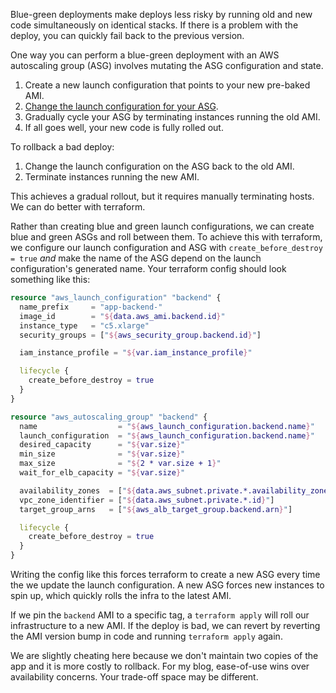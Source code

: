 Blue-green deployments make deploys less risky by running old and new code
simultaneously on identical stacks. If there is a problem with the deploy, you
can quickly fail back to the previous version.

One way you can perform a blue-green deployment with an AWS autoscaling group
(ASG) involves mutating the ASG configuration and state.

1. Create a new launch configuration that points to your new pre-baked AMI.
2. [Change the launch configuration for your ASG](https://docs.aws.amazon.com/autoscaling/ec2/userguide/change-launch-config.html).
3. Gradually cycle your ASG by terminating instances running the old AMI.
4. If all goes well, your new code is fully rolled out.

To rollback a bad deploy:

1. Change the launch configuration on the ASG back to the old AMI.
2. Terminate instances running the new AMI.

This achieves a gradual rollout, but it requires manually terminating hosts. We
can do better with terraform.

Rather than creating blue and green launch configurations, we can create blue
and green ASGs and roll between them. To achieve this with terraform, we
configure our launch configuration and ASG with `create_before_destroy = true`
_and_ make the name of the ASG depend on the launch configuration's generated
name. Your terraform config should look something like this:

```terraform
resource "aws_launch_configuration" "backend" {
  name_prefix     = "app-backend-"
  image_id        = "${data.aws_ami.backend.id}"
  instance_type   = "c5.xlarge"
  security_groups = ["${aws_security_group.backend.id}"]

  iam_instance_profile = "${var.iam_instance_profile}"

  lifecycle {
    create_before_destroy = true
  }
}

resource "aws_autoscaling_group" "backend" {
  name                  = "${aws_launch_configuration.backend.name}"
  launch_configuration  = "${aws_launch_configuration.backend.name}"
  desired_capacity      = "${var.size}"
  min_size              = "${var.size}"
  max_size              = "${2 * var.size + 1}"
  wait_for_elb_capacity = "${var.size}"

  availability_zones  = ["${data.aws_subnet.private.*.availability_zone}"]
  vpc_zone_identifier = ["${data.aws_subnet.private.*.id}"]
  target_group_arns   = ["${aws_alb_target_group.backend.arn}"]

  lifecycle {
    create_before_destroy = true
  }
}
```

Writing the config like this forces terraform to create a new ASG every time the
we update the launch configuration. A new ASG forces new instances to spin up,
which quickly rolls the infra to the latest AMI.

If we pin the `backend` AMI to a specific tag, a `terraform apply` will roll our
infrastructure to a new AMI. If the deploy is bad, we can revert by reverting
the AMI version bump in code and running `terraform apply` again.

We are slightly cheating here because we don't maintain two copies of the app
and it is more costly to rollback. For my blog, ease-of-use wins over
availability concerns. Your trade-off space may be different.
